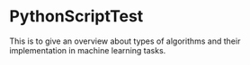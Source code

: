 # PythonScriptTest


This is to give an overview about types of algorithms and their implementation in machine learning tasks.

